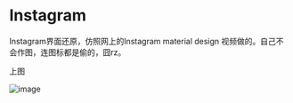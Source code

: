 Instagram
=========

Instagram界面还原，仿照网上的Instagram material design 视频做的。自己不会作图，连图标都是偷的，囧rz。

上图

![image](https://raw.githubusercontent.com/RoyWallace/Instagram/master/gif/instagram1.gif)


